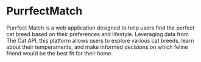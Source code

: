 # PurrfectMatch
Purrfect Match is a web application designed to help users find the perfect cat breed based on their preferences and lifestyle. Leveraging data from The Cat API, this platform allows users to explore various cat breeds, learn about their temperaments, and make informed decisions on which feline friend would be the best fit for their home.
